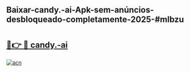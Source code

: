 ## Baixar-candy.-ai-Apk-sem-anúncios-desbloqueado-completamente-2025-#mlbzu

# <h2><a href="https://ainizakaria.my?title=candy.-ai&ref=20M">🔗👉 🔴 candy.-ai</a></h2>

[![acn](https://github.com/user-attachments/assets/0f9c940e-d8b0-45ae-aac7-cd30a18b3e1c)](https://ainizakaria.my?title=candy.-ai&ref=20M)

